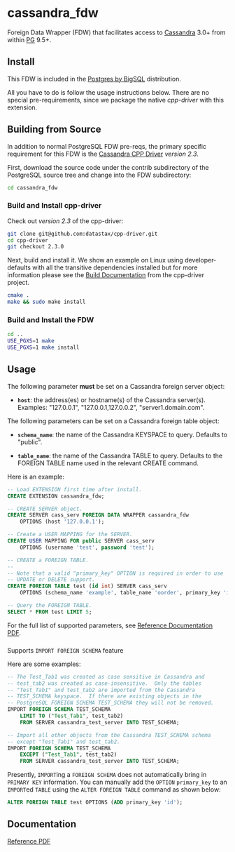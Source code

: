 cassandra_fdw
=============

Foreign Data Wrapper (FDW) that facilitates access to
[Cassandra](http://cassandra.apache.org/) 3.0+ from within
[PG](http://www.postgresql.org/) 9.5+.

## Install ##

This FDW is included in the [Postgres by BigSQL](http://bigsql.org)
distribution.

All you have to do is follow the usage instructions
below.  There are no special pre-requirements, since we package the
native *cpp-driver* with this extension.

## Building from Source ##

In addition to normal PostgreSQL FDW pre-reqs, the primary specific
requirement for this FDW is the
[Cassandra CPP Driver](https://github.com/datastax/cpp-driver) *version
2.3*.

First, download the source code under the contrib subdirectory of the
PostgreSQL source tree and change into the FDW subdirectory:

```sh
cd cassandra_fdw
```

### Build and Install cpp-driver ###

Check out *version 2.3* of the cpp-driver:

```sh
git clone git@github.com:datastax/cpp-driver.git
cd cpp-driver
git checkout 2.3.0
```

Next, build and install it.  We show an example on Linux using
developer-defaults with all the transitive dependencies installed but
for more information please see the
[Build Documentation](http://datastax.github.io/cpp-driver/topics/building/)
from the cpp-driver project.

```sh
cmake .
make && sudo make install
```

### Build and Install the FDW ###

```sh
cd ..
USE_PGXS=1 make
USE_PGXS=1 make install
```

## Usage ##

The following parameter **must** be set on a Cassandra foreign server
object:

  * **`host`**: the address(es) or hostname(s) of the Cassandra server(s).
                Examples: "127.0.0.1", "127.0.0.1,127.0.0.2", "server1.domain.com".

The following parameters can be set on a Cassandra foreign table object:

  * **`schema_name`**: the name of the Cassandra KEYSPACE to query.
    Defaults to "public".

  * **`table_name`**: the name of the Cassandra TABLE to query.
    Defaults to the FOREIGN TABLE name used in the relevant CREATE command.

Here is an example:

```sql
-- Load EXTENSION first time after install.
CREATE EXTENSION cassandra_fdw;

-- CREATE SERVER object.
CREATE SERVER cass_serv FOREIGN DATA WRAPPER cassandra_fdw
    OPTIONS (host '127.0.0.1');

-- Create a USER MAPPING for the SERVER.
CREATE USER MAPPING FOR public SERVER cass_serv
    OPTIONS (username 'test', password 'test');

-- CREATE a FOREIGN TABLE.
--
-- Note that a valid "primary_key" OPTION is required in order to use
-- UPDATE or DELETE support.
CREATE FOREIGN TABLE test (id int) SERVER cass_serv
    OPTIONS (schema_name 'example', table_name 'oorder', primary_key 'id');

-- Query the FOREIGN TABLE.
SELECT * FROM test LIMIT 5;
```

For the full list of supported parameters, see [Reference Documentation PDF](doc.pdf).

###

Supports `IMPORT FOREIGN SCHEMA` feature

Here are some examples:

```sql
-- The Test_Tab1 was created as case sensitive in Cassandra and
-- test_tab2 was created as case-insensitive.  Only the tables
-- "Test_Tab1" and test_tab2 are imported from the Cassandra
-- TEST_SCHEMA keyspace.  If there are existing objects in the
-- PostgreSQL FOREIGN SCHEMA TEST_SCHEMA they will not be removed.
IMPORT FOREIGN SCHEMA TEST_SCHEMA
    LIMIT TO ("Test_Tab1", test_tab2)
    FROM SERVER cassandra_test_server INTO TEST_SCHEMA;

-- Import all other objects from the Cassandra TEST_SCHEMA schema
-- except "Test_Tab1" and test_tab2.
IMPORT FOREIGN SCHEMA TEST_SCHEMA
    EXCEPT ("Test_Tab1", test_tab2)
    FROM SERVER cassandra_test_server INTO TEST_SCHEMA;
```

Presently, `IMPORT`ing a `FOREIGN SCHEMA` does not automatically bring
in `PRIMARY KEY` information.  You can manually add the `OPTION`
`primary_key` to an `IMPORT`ed `TABLE` using the `ALTER FOREIGN TABLE`
command as shown below:

```sql
ALTER FOREIGN TABLE test OPTIONS (ADD primary_key 'id');
```

## Documentation ##

[Reference PDF](doc.pdf)
